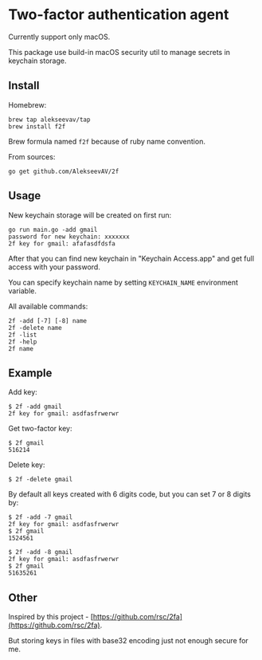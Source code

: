 # Two-factor authentication agent

Currently support only macOS.

This package use build-in macOS security util to manage secrets in keychain storage. 


## Install

Homebrew:

    brew tap alekseevav/tap
    brew install f2f

Brew formula named `f2f` because of ruby name convention.

From sources:

    go get github.com/AlekseevAV/2f

## Usage

New keychain storage will be created on first run:

    go run main.go -add gmail
    password for new keychain: xxxxxxx
    2f key for gmail: afafasdfdsfa

After that you can find new keychain in "Keychain Access.app" and get full access with your password.

You can specify keychain name by setting `KEYCHAIN_NAME` environment variable.

All available commands:

    2f -add [-7] [-8] name
    2f -delete name
    2f -list
    2f -help
    2f name

## Example

Add key:

    $ 2f -add gmail
    2f key for gmail: asdfasfrwerwr

Get two-factor key:

    $ 2f gmail
    516214

Delete key:

    $ 2f -delete gmail

By default all keys created with 6 digits code, but you can set 7 or 8 digits by:

    $ 2f -add -7 gmail
    2f key for gmail: asdfasfrwerwr
    $ 2f gmail
    1524561
    
    $ 2f -add -8 gmail
    2f key for gmail: asdfasfrwerwr
    $ 2f gmail
    51635261


## Other

Inspired by this project - [https://github.com/rsc/2fa](https://github.com/rsc/2fa).

But storing keys in files with base32 encoding just not enough secure for me.

